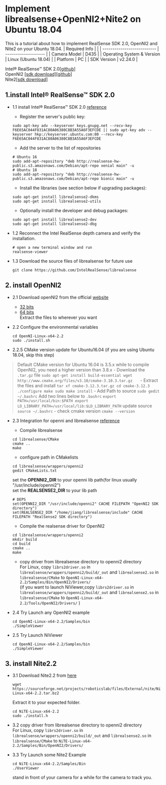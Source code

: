 # Implement librealsense+OpenNI2+Nite2 on Ubuntu 18.04
This is a tutorial about how to implement RealSense SDK 2.0, OpenNI2 and Nite2 on your Ubuntu 18.04.
| Required Info               |                      |
| --------------------------- | -------------------- |
| Camera Model                | D435               |
| Operating System & Version  | Linux (Ubuntu 18.04) |
| Platform                    | PC                   |
| SDK Version                 | v2.24.0              |

Intel® RealSense™ SDK 2.0[[github]](https://github.com/IntelRealSense/librealsense)  
OpenNI2 [[sdk download]](https://structure.io/openni)[[github]](https://github.com/occipital/openni2)  
Nite2[[sdk download]](https://sourceforge.net/projects/roboticslab/files/External/nite/NiTE-Linux-x64-2.2.tar.bz2) 

## 1.install Intel® RealSense™ SDK 2.0
- 1.1 install Intel® RealSense™ SDK 2.0 [reference](https://github.com/IntelRealSense/librealsense/blob/master/doc/distribution_linux.md)
	
	- Register the server's public key:
	```
	sudo apt-key adv --keyserver keys.gnupg.net --recv-key F6E65AC044F831AC80A06380C8B3A55A6F3EFCDE || sudo apt-key adv --keyserver hkp://keyserver.ubuntu.com:80 --recv-key F6E65AC044F831AC80A06380C8B3A55A6F3EFCDE
	```

	- Add the server to the list of repositories
	```
	# Ubuntu 16
	sudo add-apt-repository "deb http://realsense-hw-public.s3.amazonaws.com/Debian/apt-repo xenial main" -u
	# Ubuntu 18
	sudo add-apt-repository "deb http://realsense-hw-public.s3.amazonaws.com/Debian/apt-repo bionic main" -u
	```

	- Install the libraries (see section below if upgrading packages):
	```
	sudo apt-get install librealsense2-dkms
	sudo apt-get install librealsense2-utils
	```
	
	- Optionally install the developer and debug packages:
	```
	sudo apt-get install librealsense2-dev
	sudo apt-get install librealsense2-dbg 
	```

- 1.2 Reconnect the Intel RealSense depth camera and verify the installation.
	```
	# open a new terminal window and run
	realsense-viewer 
	```

- 1.3 Download the source files of librealsense for future use
	```
	git clone https://github.com/IntelRealSense/librealsense
	```

## 2. install OpenNI2

- 2.1 Download openNI2 from the official [website](https://structure.io/openni)
	- [32 bits](https://s3.amazonaws.com/com.occipital.openni/OpenNI-Linux-x86-2.2.0.33.tar.bz2)
	- [64 bits](https://s3.amazonaws.com/com.occipital.openni/OpenNI-Linux-x64-2.2.0.33.tar.bz2)  
	Extract the files to wherever you want  

- 2.2 Configure the environmental variables  
	```
	cd OpenNI-Linux-x64-2.2
	sudo ./install.sh
	```
- 2.2.5 CMake version update for Ubuntu16.04 (if you are using Ubuntu 18.04, skip this step)
> Default CMake version for Ubuntu 16.04 is 3.5.x while to compile OpenNI2, you need a higher version than 3.8.x
	- Download the `.tar.gz` file
	```
	sudo apt-get install build-essential
	wget http://www.cmake.org/files/v3.10/cmake-3.10.3.tar.gz	
	```
	- Extract the files and install
	```
	tar xf cmake-3.12.3.tar.gz
	cd cmake-3.12.3
	./configure
	make
	sudo make install
	```
	- Add Path to source 
	```
	sudo gedit ~/.bashrc
	```
	Add two lines below to `.bashrc`
	```
	export PATH=/usr/local/bin:$PATH
	export LD_LIBRARY_PATH=/usr/local/lib:$LD_LIBRARY_PATH
	```
	update source 
	```
	source ~/.bashrc
	```
	- check cmake version
	```
	cmake --version
	```

- 2.3 Integration for openni and librealsense [reference](https://github.com/IntelRealSense/librealsense/tree/master/wrappers/openni2)  
	- Compile librealsense  
	```
	cd librealsense/CMake
	cmake ..
	make
	``` 
	- configure path in CMakelists  
	```
	cd librealsense/wrappers/openni2
	gedit CMakeLists.txt 
	```
	set the **OPENNI2_DIR** to your openni lib path(for linux usually "/usr/include/openni2")  
	set the **REALSENSE2_DIR** to your lib path
	```
	# DEPS
	set(OPENNI2_DIR "/usr/include/openni2" CACHE FILEPATH "OpenNI2 SDK directory")
	set(REALSENSE2_DIR "/home/jiang/librealsense/include" CACHE FILEPATH "RealSense2 SDK directory")
	``` 
	
	- Compile the realsense driver for OpenNI2  
	```
	cd librealsense/wrappers/openni2
	mkdir build
	cd build
	cmake ..
	make
	```

	- copy driver from librealsense directory to openni2 directory  
	For Linux, copy `librs2driver.so` in `librealsense/wrappers/openni2/build/_out` and `librealsense2.so` in `librealsense/CMake` to `OpenNI-Linux-x64-2.2/Samples/Bin/OpenNI2/Drivers/`  
	(if you want to launch NiViewer,copy `librs2driver.so` in `librealsense/wrappers/openni2/build/_out` and `librealsense2.so` in `librealsense/CMake` to `OpenNI-Linux-x64-2.2/Tools/OpenNI2/Drivers/` )

- 2.4 Try Launch any OpenNI2 example
	```
	cd OpenNI-Linux-x64-2.2/Samples/bin
	./SimpleViewer
	```
- 2.5 Try Launch NiViewer
	```
	cd OpenNI-Linux-x64-2.2/Samples/bin
	./SimpleViewer
	```

## 3. install Nite2.2
- 3.1 Download Nite2.2 from [here](https://sourceforge.net/projects/roboticslab/files/External/nite/NiTE-Linux-x64-2.2.tar.bz2)
	```
	wget https://sourceforge.net/projects/roboticslab/files/External/nite/NiTE-Linux-x64-2.2.tar.bz2
	```
	Extract it to your expected folder.  
	```
	cd NiTE-Linux-x64-2.2
	sudo ./install.h
	```
- 3.2 copy driver from librealsense directory to openni2 directory  
	For Linux, copy `librs2driver.so` in `librealsense/wrappers/openni2/build/_out` and `librealsense2.so` in `librealsense/CMake` to `NiTE-Linux-x64-2.2/Samples/Bin/OpenNI2/Drivers/`  

- 3.3 Try Launch some Nite2 Example
	```
	cd NiTE-Linux-x64-2.2/Samples/Bin
	./UserViewer
	```
	stand in front of your camera for a while for the camera to track you.
